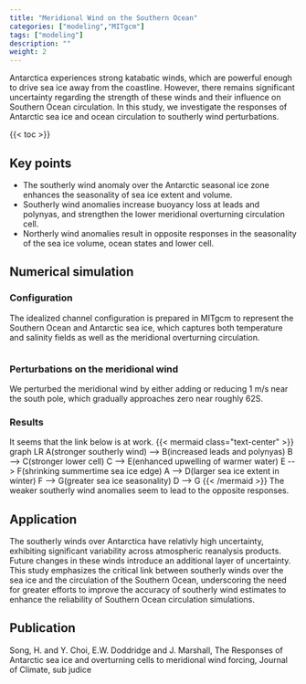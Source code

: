 ```yaml
---
title: "Meridional Wind on the Southern Ocean"
categories: ["modeling","MITgcm"]
tags: ["modeling"]
description: ""
weight: 2
---
```


Antarctica experiences strong katabatic winds, which are powerful enough to drive sea ice away from the coastline. However, there remains significant uncertainty regarding the strength of these winds and their influence on Southern Ocean circulation. In this study, we investigate the responses of Antarctic sea ice and ocean circulation to southerly wind perturbations.

{{< toc >}}

## Key points
- The southerly wind anomaly over the Antarctic seasonal ice zone enhances the seasonality of sea ice extent and volume.
- Southerly wind anomalies increase buoyancy loss at leads and polynyas, and strengthen the lower meridional overturning circulation cell. 
- Northerly wind anomalies result in opposite responses in the seasonality of the sea ice volume, ocean states and lower cell. 

## Numerical simulation
### Configuration
The idealized channel configuration is prepared in MITgcm to represent the Southern Ocean and Antarctic sea ice, which captures both temperature and salinity fields as well as the meridional overturning circulation.
<div class="col-sm-4 portfolio-item shuffle-item">
  <a href="airseacouple"><img src="/files/research_figs/fig2_TS_snap_v2.png" alt=""></a>
</div>

### Perturbations on the meridional wind
We perturbed the meridional wind by either adding or reducing 1 m/s near the south pole, which gradually approaches zero near roughly 62S.

### Results
It seems that the link below is at work.
{{< mermaid class="text-center" >}}
graph LR
    A(stronger southerly wind) --> B(increased leads and polynyas)
    B --> C(stronger lower cell)
    C --> E(enhanced upwelling of warmer water)
    E --> F(shrinking summertime sea ice edge)
    A --> D(larger sea ice extent in winter)
    F --> G(greater sea ice seasonality)
    D --> G
{{< /mermaid >}}
The weaker southerly wind anomalies seem to lead to the opposite responses.

## Application
The southerly winds over Antarctica have relativly high uncertainty, exhibiting significant variability across atmospheric reanalysis products. Future changes in these winds introduce an additional layer of uncertainty. This study emphasizes the critical link between southerly winds over the sea ice and the circulation of the Southern Ocean, underscoring the need for greater efforts to improve the accuracy of southerly wind estimates to enhance the reliability of Southern Ocean circulation simulations.

## Publication
Song, H. and Y. Choi, E.W. Doddridge and J. Marshall, The Responses of Antarctic sea ice and overturning cells to meridional wind forcing, Journal of Climate, sub judice
